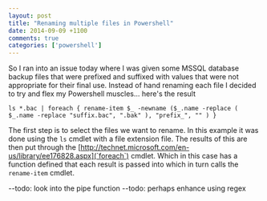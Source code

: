 ```yaml
---
layout: post
title: "Renaming multiple files in Powershell"
date: 2014-09-09 +1100
comments: true
categories: ['powershell']
---
```


So I ran into an issue today where I was given some MSSQL database backup files that were prefixed and 
suffixed with values that were not appropriate for their final use. Instead of hand renaming each file I decided
to try and flex my Powershell muscles... here's the result

```
ls *.bac | foreach { rename-item $_ -newname ($_.name -replace ( $_.name -replace "suffix.bac", ".bak" ), "prefix_", "" ) }
```

The first step is to select the files we want to rename. In this example it was done using the `ls` cmdlet with a file extension file. The results of this are then put through the [http://technet.microsoft.com/en-us/library/ee176828.aspx](`foreach`) cmdlet. Which in this case has a function defined that each result is passed into which in turn calls the `rename-item` cmdlet.

--todo: look into the pipe function
--todo: perhaps enhance using regex
